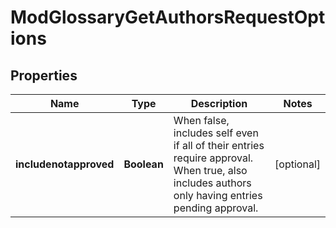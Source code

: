 

# ModGlossaryGetAuthorsRequestOptions


## Properties

| Name | Type | Description | Notes |
|------------ | ------------- | ------------- | -------------|
|**includenotapproved** | **Boolean** | When false, includes self even if all of their entries require approval. When true, also includes authors only having entries pending approval. |  [optional] |



